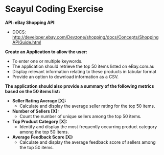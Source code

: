 # Scayul Coding Exercise

**API: eBay Shopping API**
- DOCS: http://developer.ebay.com/Devzone/shopping/docs/Concepts/ShoppingAPIGuide.html


**Create an Application to allow the user:**
- To enter one or multiple keywords. 
- The application should retrieve the top 50 items listed on eBay.com.au
- Display relevant information relating to these products in tabular format
- Provide an option to download information as a CSV.


**The application should also provide a summary of the following metrics based on the 50 items list:**

- **Seller Rating Average [X]:**
  - Calculate and display the average seller rating for the top 50 items.
- **Number of Sellers [X]:**
  - Count the number of unique sellers among the top 50 items. 
- **Top Product Category [X]:** 
  - Identify and display the most frequently occurring product category among the top 50 items.
- **Average Feedback Score [X]:**
  - Calculate and display the average feedback score of sellers among the top 50 items.
